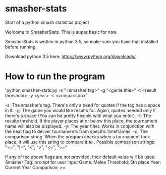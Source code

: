 # smasher-stats
Start of a python smash statistics project

Welcome to SmasherStats. This is super basic for now.

SmasherStats is written in python 3.5, so make sure you have that installed before running.

Download python 3.5 here: https://www.python.org/downloads/

# How to run the program
'python smasher-stats.py -s "\<smasher tag>" -g "\<game title>" -t \<result threshold> -y \<year> -c \<comparison>'
    
-s: The smasher's tag. There's only a need for quotes if the tag has a space in it.
-g: The game you would like results for. Again, quotes needed only if there's a space (You can be pretty flexible with what you enter).
-t: The results threhold. If the player places at or below this place, the tournament name will also be displayed.
-y: The year filter. Works in conjunction with the next flag to deliver tournaments from specific timeframes.
-c: The comparison string. When the program checks when a tournament took place, it will use this string to compare it to <year>.
    Possible comparison strings: "==", "!=", "\<", ">", "\<=", ">="

If any of the above flags are not provided, their default value will be used:
Smasher Tag: prompt for user input
Game: Melee
Threshold: 5th place
Year: Current Year
Comparison: >=
